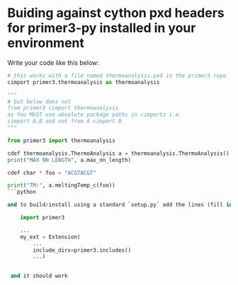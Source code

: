 # Buiding against cython pxd headers for primer3-py installed in your environment 

Write your code like this below:

```python
# this works with a file named thermoanalysis.pxd in the primer3 repo
cimport primer3.thermoanalysis as thermoanalysis

"""
# but below does not
from primer3 cimport thermoanalysis
as You MUST use absolute package paths in cimports i.e. 
cimport A.B and not from A cimport B
"""

from primer3 import thermoanalysis

cdef thermoanalysis.ThermoAnalysis a = thermoanalysis.ThermoAnalysis()
print("MAX NN LENGTH", a.max_nn_length)

cdef char * foo = "ACGTACGT"

print("TM:", a.meltingTemp_c(foo))
```python

and to build/install using a standard `setup.py` add the lines (fill in the ...s)

    import primer3

    ...
    my_ext = Extension(
        ...
        include_dirs=primer3.includes()
        ...)

 
 and it should work